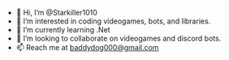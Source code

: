 - 👋 Hi, I’m @Starkiller1010
- 👀 I’m interested in coding videogames, bots, and libraries.
- 🌱 I’m currently learning .Net
- 💞️ I’m looking to collaborate on videogames and discord bots.
- 📫 Reach me at baddydog000@gmail.com

<!---
Starkiller1010/Starkiller1010 is a ✨ special ✨ repository because its `README.md` (this file) appears on your GitHub profile.
You can click the Preview link to take a look at your changes.
--->
